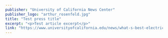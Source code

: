 ```yaml
---
publisher: "University of California News Center"
publisher_logo: "arthur_rosenfeld.jpg"
title: "Test press title"
excerpt: "<p>Test article excerpt</p>"
link: "https://www.universityofcalifornia.edu/news/what-s-best-electric-car-you-take-app-test-drive"
---
```

